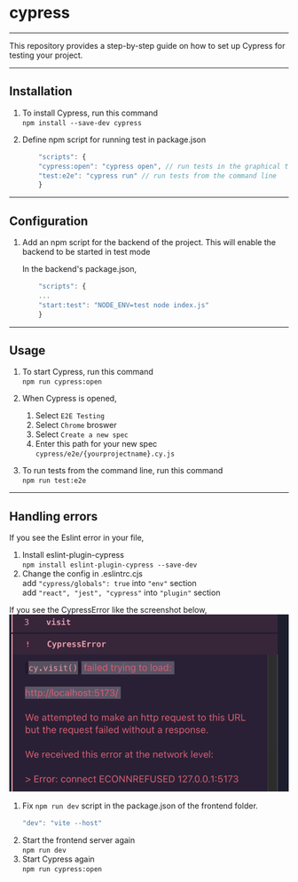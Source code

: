 # cypress

---

This repository provides a step-by-step guide on how to set up Cypress for testing your project.

---

## Installation

1. To install Cypress, run this command  
    `npm install --save-dev cypress`

2. Define npm script for running test in package.json

    ```javascript
        "scripts": {
        "cypress:open": "cypress open", // run tests in the graphical test mode
        "test:e2e": "cypress run" // run tests from the command line
        }
    ```

---

## Configuration

1. Add an npm script for the backend of the project. This will enable the backend to be started in test mode

    In the backend's package.json,

    ```javascript
        "scripts": {
        ...
        "start:test": "NODE_ENV=test node index.js"
        }
    ```
---

## Usage

1. To start Cypress, run this command  
    `npm run cypress:open`

2. When Cypress is opened,  
   1) Select `E2E Testing`  
   2) Select `Chrome` broswer  
   3) Select `Create a new spec`  
   4) Enter this path for your new spec `cypress/e2e/{yourprojectname}.cy.js`  

3. To run tests from the command line, run this command  
    `npm run test:e2e`

---

## Handling errors

If you see the Eslint error in your file,  
1. Install eslint-plugin-cypress  
    `npm install eslint-plugin-cypress --save-dev`  
2. Change the config in .eslintrc.cjs  
    add `"cypress/globals": true` into `"env"` section  
    add `"react", "jest", "cypress"` into `"plugin"` section  

If you see the CypressError like the screenshot below,  
![Alt text](image/cypressError.png)
1. Fix `npm run dev` script in the package.json of the frontend folder.  
    ```javascript
    "dev": "vite --host"
    ```
2. Start the frontend server again  
   `npm run dev`  
3. Start Cypress again  
   `npm run cypress:open`